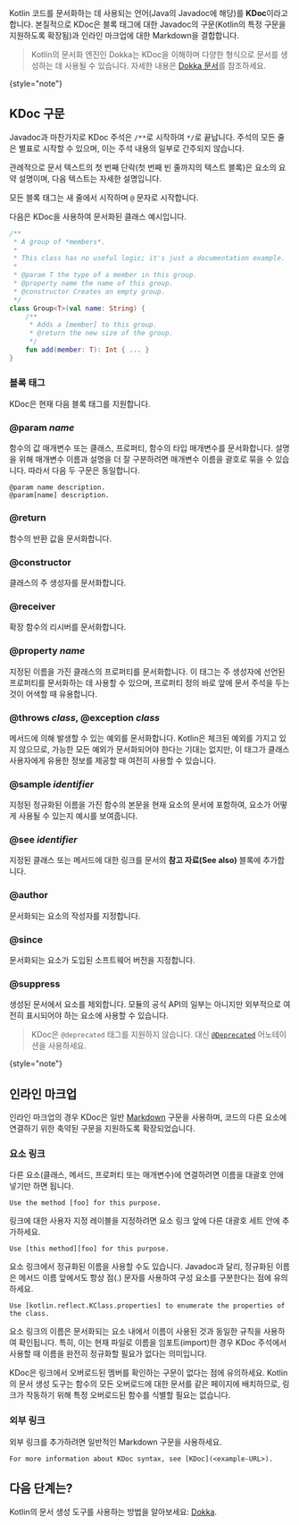 [//]: # (title: Kotlin 코드 문서화: KDoc)

Kotlin 코드를 문서화하는 데 사용되는 언어(Java의 Javadoc에 해당)를 **KDoc**이라고 합니다. 본질적으로 KDoc은 블록 태그에 대한 Javadoc의 구문(Kotlin의 특정 구문을 지원하도록 확장됨)과 인라인 마크업에 대한 Markdown을 결합합니다.

> Kotlin의 문서화 엔진인 Dokka는 KDoc을 이해하며 다양한 형식으로 문서를 생성하는 데 사용될 수 있습니다.
> 자세한 내용은 [Dokka 문서](dokka-introduction.md)를 참조하세요.
>
{style="note"}

## KDoc 구문

Javadoc과 마찬가지로 KDoc 주석은 `/**`로 시작하여 `*/`로 끝납니다. 주석의 모든 줄은 별표로 시작할 수 있으며, 이는 주석 내용의 일부로 간주되지 않습니다.

관례적으로 문서 텍스트의 첫 번째 단락(첫 번째 빈 줄까지의 텍스트 블록)은 요소의 요약 설명이며, 다음 텍스트는 자세한 설명입니다.

모든 블록 태그는 새 줄에서 시작하며 `@` 문자로 시작합니다.

다음은 KDoc을 사용하여 문서화된 클래스 예시입니다.

```kotlin
/**
 * A group of *members*.
 *
 * This class has no useful logic; it's just a documentation example.
 *
 * @param T the type of a member in this group.
 * @property name the name of this group.
 * @constructor Creates an empty group.
 */
class Group<T>(val name: String) {
    /**
     * Adds a [member] to this group.
     * @return the new size of the group.
     */
    fun add(member: T): Int { ... }
}
```

### 블록 태그

KDoc은 현재 다음 블록 태그를 지원합니다.

### @param _name_

함수의 값 매개변수 또는 클래스, 프로퍼티, 함수의 타입 매개변수를 문서화합니다.
설명을 위해 매개변수 이름과 설명을 더 잘 구분하려면 매개변수 이름을 괄호로 묶을 수 있습니다. 따라서 다음 두 구문은 동일합니다.

```none
@param name description.
@param[name] description.
```

### @return

함수의 반환 값을 문서화합니다.

### @constructor

클래스의 주 생성자를 문서화합니다.

### @receiver

확장 함수의 리시버를 문서화합니다.

### @property _name_

지정된 이름을 가진 클래스의 프로퍼티를 문서화합니다. 이 태그는 주 생성자에 선언된 프로퍼티를 문서화하는 데 사용할 수 있으며, 프로퍼티 정의 바로 앞에 문서 주석을 두는 것이 어색할 때 유용합니다.

### @throws _class_, @exception _class_

메서드에 의해 발생할 수 있는 예외를 문서화합니다. Kotlin은 체크된 예외를 가지고 있지 않으므로, 가능한 모든 예외가 문서화되어야 한다는 기대는 없지만, 이 태그가 클래스 사용자에게 유용한 정보를 제공할 때 여전히 사용할 수 있습니다.

### @sample _identifier_

지정된 정규화된 이름을 가진 함수의 본문을 현재 요소의 문서에 포함하여, 요소가 어떻게 사용될 수 있는지 예시를 보여줍니다.

### @see _identifier_

지정된 클래스 또는 메서드에 대한 링크를 문서의 **참고 자료(See also)** 블록에 추가합니다.

### @author

문서화되는 요소의 작성자를 지정합니다.

### @since

문서화되는 요소가 도입된 소프트웨어 버전을 지정합니다.

### @suppress

생성된 문서에서 요소를 제외합니다. 모듈의 공식 API의 일부는 아니지만 외부적으로 여전히 표시되어야 하는 요소에 사용할 수 있습니다.

> KDoc은 `@deprecated` 태그를 지원하지 않습니다. 대신 [`@Deprecated`](https://kotlinlang.org/api/core/kotlin-stdlib/kotlin/-deprecated/) 어노테이션을 사용하세요.
>
{style="note"}

## 인라인 마크업

인라인 마크업의 경우 KDoc은 일반 [Markdown](https://daringfireball.net/projects/markdown/syntax) 구문을 사용하며, 코드의 다른 요소에 연결하기 위한 축약된 구문을 지원하도록 확장되었습니다.

### 요소 링크

다른 요소(클래스, 메서드, 프로퍼티 또는 매개변수)에 연결하려면 이름을 대괄호 안에 넣기만 하면 됩니다.

```none
Use the method [foo] for this purpose.
```

링크에 대한 사용자 지정 레이블을 지정하려면 요소 링크 앞에 다른 대괄호 세트 안에 추가하세요.

```none
Use [this method][foo] for this purpose.
```

요소 링크에서 정규화된 이름을 사용할 수도 있습니다. Javadoc과 달리, 정규화된 이름은 메서드 이름 앞에서도 항상 점(.) 문자를 사용하여 구성 요소를 구분한다는 점에 유의하세요.

```none
Use [kotlin.reflect.KClass.properties] to enumerate the properties of the class.
```

요소 링크의 이름은 문서화되는 요소 내에서 이름이 사용된 것과 동일한 규칙을 사용하여 확인됩니다. 특히, 이는 현재 파일로 이름을 임포트(import)한 경우 KDoc 주석에서 사용할 때 이름을 완전히 정규화할 필요가 없다는 의미입니다.

KDoc은 링크에서 오버로드된 멤버를 확인하는 구문이 없다는 점에 유의하세요. Kotlin의 문서 생성 도구는 함수의 모든 오버로드에 대한 문서를 같은 페이지에 배치하므로, 링크가 작동하기 위해 특정 오버로드된 함수를 식별할 필요는 없습니다.

### 외부 링크

외부 링크를 추가하려면 일반적인 Markdown 구문을 사용하세요.

```none
For more information about KDoc syntax, see [KDoc](<example-URL>).
```

## 다음 단계는?

Kotlin의 문서 생성 도구를 사용하는 방법을 알아보세요: [Dokka](dokka-introduction.md).
